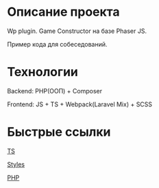# Описание проекта
Wp plugin. Game Constructor на базе Phaser JS.

Пример кода для собеседований.


# Технологии
Backend:  PHP(ООП) + Composer

Frontend: JS + TS + Webpack(Laravel Mix) + SCSS


# Быстрые ссылки
[TS](https://github.com/shishX86/wp-promo-games/tree/main/assets/public/js)

[Styles](https://github.com/shishX86/wp-promo-games/tree/main/assets/public/styles)

[PHP](https://github.com/shishX86/wp-promo-games/tree/main/includes)
